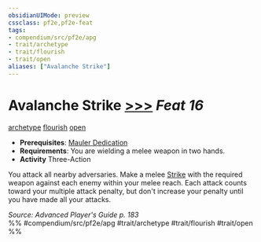 ```yaml
---
obsidianUIMode: preview
cssclass: pf2e,pf2e-feat
tags:
- compendium/src/pf2e/apg
- trait/archetype
- trait/flourish
- trait/open
aliases: ["Avalanche Strike"]
---
```

# Avalanche Strike  [>>>](/rules/core-rulebook/chapter-9-playing-the-game.md#Actions "Three-Action") *Feat 16*  
[archetype](/rules/traits/archetype.md)  [flourish](/rules/traits/flourish.md)  [open](/rules/traits/open.md)  

- **Prerequisites**: [Mauler Dedication](/compendium/feats/mauler-dedication-apg.md)
- **Requirements**: You are wielding a melee weapon in two hands.
- **Activity** Three-Action

You attack all nearby adversaries. Make a melee [Strike](/rules/actions/strike.md) with the required weapon against each enemy within your melee reach. Each attack counts toward your multiple attack penalty, but don't increase your penalty until you have made all your attacks.

*Source: Advanced Player's Guide p. 183*  
%% #compendium/src/pf2e/apg #trait/archetype #trait/flourish #trait/open %%